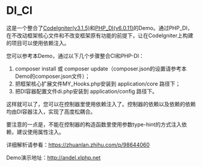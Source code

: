 # DI_CI
这是一个整合了[CodeIgniter(v3.1.5)](https://codeigniter.com/)和[PHP_DI(v6.0.11)](http://php-di.org/)的Demo。通过PHP_DI，在不改动框架核心文件和不改变框架原有功能的前提下，让在CodeIgniter上构建的项目可以使用依赖注入。

您可以参考本Demo，通过以下几个步骤整合CI和PHP-DI：
1. composer install 或 composer update（composer.json的设置请参考本Demo的composer.json文件）；
2. 把框架核心扩展文件MY_Hooks.php安装到 application/core 路径下；
3. 把DI容器配置文件di.php安装到 application/config 路径下。

这样就可以了，您可以在控制器里使用依赖注入了。控制器的依赖以及依赖的依赖均由DI容器注入，实现了高度松耦合。

要注意的一点是，不能在控制器的构造函数里使用参数type-hint的方式注入依赖，建议使用属性注入。

详细解析请参看：https://zhuanlan.zhihu.com/p/98644060

Demo演示地址：http://andel.xlphp.net
